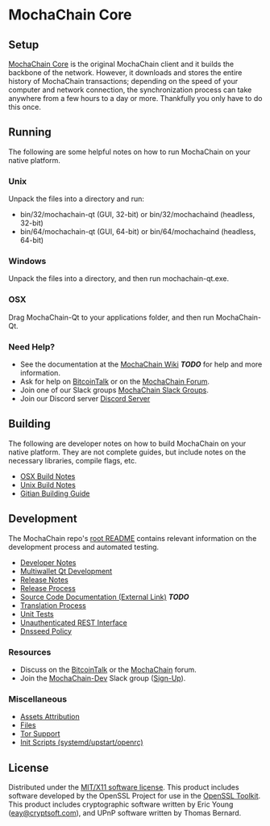 MochaChain Core
=====================

Setup
---------------------
[MochaChain Core](http://mocha.network) is the original MochaChain client and it builds the backbone of the network. However, it downloads and stores the entire history of MochaChain transactions; depending on the speed of your computer and network connection, the synchronization process can take anywhere from a few hours to a day or more. Thankfully you only have to do this once.

Running
---------------------
The following are some helpful notes on how to run MochaChain on your native platform.

### Unix

Unpack the files into a directory and run:

- bin/32/mochachain-qt (GUI, 32-bit) or bin/32/mochachaind (headless, 32-bit)
- bin/64/mochachain-qt (GUI, 64-bit) or bin/64/mochachaind (headless, 64-bit)

### Windows

Unpack the files into a directory, and then run mochachain-qt.exe.

### OSX

Drag MochaChain-Qt to your applications folder, and then run MochaChain-Qt.

### Need Help?

* See the documentation at the [MochaChain Wiki](https://en.bitcoin.it/wiki/Main_Page) ***TODO***
for help and more information.
* Ask for help on [BitcoinTalk](https://bitcointalk.org/index.php?topic=00000) or on the [MochaChain Forum](http://forum.mocha.network/).
* Join one of our Slack groups [MochaChain Slack Groups](https://mocha.network/slack-logins/).
* Join our Discord server [Discord Server](https://discord.gg/A9Sfa7A)

Building
---------------------
The following are developer notes on how to build MochaChain on your native platform. They are not complete guides, but include notes on the necessary libraries, compile flags, etc.

- [OSX Build Notes](build-osx.md)
- [Unix Build Notes](build-unix.md)
- [Gitian Building Guide](gitian-building.md)

Development
---------------------
The MochaChain repo's [root README](https://github.com/MochaChainOSS/MochaChain/blob/master/README.md) contains relevant information on the development process and automated testing.

- [Developer Notes](developer-notes.md)
- [Multiwallet Qt Development](multiwallet-qt.md)
- [Release Notes](release-notes.md)
- [Release Process](release-process.md)
- [Source Code Documentation (External Link)](https://dev.visucore.com/bitcoin/doxygen/) ***TODO***
- [Translation Process](translation_process.md)
- [Unit Tests](unit-tests.md)
- [Unauthenticated REST Interface](REST-interface.md)
- [Dnsseed Policy](dnsseed-policy.md)

### Resources

* Discuss on the [BitcoinTalk](https://bitcointalk.org/index.php?topic=0) or the [MochaChain](http://forum.mocha.network/) forum.
* Join the [MochaChain-Dev](https://mochachain-dev.slack.com/) Slack group ([Sign-Up](https://mochachain-dev.herokuapp.com/)).

### Miscellaneous
- [Assets Attribution](assets-attribution.md)
- [Files](files.md)
- [Tor Support](tor.md)
- [Init Scripts (systemd/upstart/openrc)](init.md)

License
---------------------
Distributed under the [MIT/X11 software license](http://www.opensource.org/licenses/mit-license.php).
This product includes software developed by the OpenSSL Project for use in the [OpenSSL Toolkit](https://www.openssl.org/). This product includes
cryptographic software written by Eric Young ([eay@cryptsoft.com](mailto:eay@cryptsoft.com)), and UPnP software written by Thomas Bernard.
